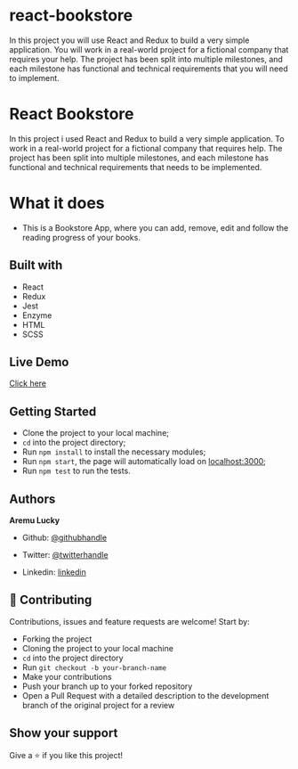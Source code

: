 # react-bookstore
In this project you will use React and Redux to build a very simple application. You will work in a real-world project for a fictional company that requires your help. The project has been split into multiple milestones, and each milestone has functional and technical requirements that you will need to implement.

# React Bookstore


In this project i used React and Redux to build a very simple application. To work in a real-world project for a fictional company that requires help. The project has been split into multiple milestones, and each milestone has functional and technical requirements that needs to be implemented.

# What it does

- This is a Bookstore App, where you can add, remove, edit and follow the reading progress of your books.

## Built with

- React
- Redux
- Jest
- Enzyme
- HTML
- SCSS

## Live Demo

[Click here](https://react-bookstorw.herokuapp.com/)

## Getting Started

- Clone the project to your local machine;
- `cd` into the project directory;
- Run `npm install` to install the necessary modules;
- Run `npm start`, the page will automatically load on [localhost:3000](localhost:3000);
- Run `npm test` to run the tests.


## Authors

**Aremu Lucky**

- Github: [@githubhandle](https://github.com/Luckyaremu)

- Twitter: [@twitterhandle](@luckyaremu)

- Linkedin: [linkedin](https://www.linkedin.com/in/lucky-aremu-24807a145/)

## 🤝 Contributing

Contributions, issues and feature requests are welcome! Start by:

- Forking the project
- Cloning the project to your local machine
- `cd` into the project directory
- Run `git checkout -b your-branch-name`
- Make your contributions
- Push your branch up to your forked repository
- Open a Pull Request with a detailed description to the development branch of the original project for a review

## Show your support

Give a ⭐️ if you like this project!
